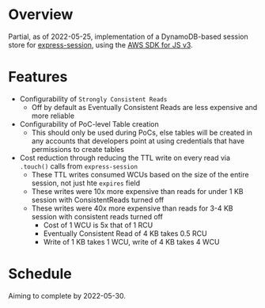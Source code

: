 # Overview

Partial, as of 2022-05-25, implementation of a DynamoDB-based session store for [express-session](https://www.npmjs.com/package/express-session), using the [AWS SDK for JS v3](https://github.com/aws/aws-sdk-js-v3).

# Features

- Configurability of `Strongly Consistent Reads`
  - Off by default as Eventually Consistent Reads are less expensive and more reliable
- Configurability of PoC-level Table creation
  - This should only be used during PoCs, else tables will be created in any accounts that developers point at using credentials that have permissions to create tables
- Cost reduction through reducing the TTL write on every read via `.touch()` calls from `express-session`
  - These TTL writes consumed WCUs based on the size of the entire session, not just hte `expires` field
  - These writes were 10x more expensive than reads for under 1 KB session with ConsistentReads turned off
  - These writes were 40x more expensive than reads for 3-4 KB session with consistent reads turned off
    - Cost of 1 WCU is 5x that of 1 RCU
    - Eventually Consistent Read of 4 KB takes 0.5 RCU
    - Write of 1 KB takes 1 WCU, write of 4 KB takes 4 WCU

# Schedule

Aiming to complete by 2022-05-30.